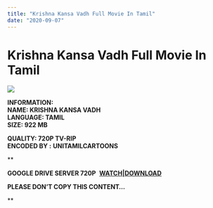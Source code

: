 ```yaml
---
title: "Krishna Kansa Vadh Full Movie In Tamil"
date: "2020-09-07"
---
```


# Krishna Kansa Vadh Full Movie In Tamil

[![](https://1.bp.blogspot.com/-XVX7OY40VU0/X1T2EDfHruI/AAAAAAAACwc/qCJdjGnFT-8-hcCGQOXgHoLQTXVEXEFvgCLcBGAsYHQ/w400-h226/photo_2020-09-06_19-58-26.jpg)](https://1.bp.blogspot.com/-XVX7OY40VU0/X1T2EDfHruI/AAAAAAAACwc/qCJdjGnFT-8-hcCGQOXgHoLQTXVEXEFvgCLcBGAsYHQ/s690/photo_2020-09-06_19-58-26.jpg)

**INFORMATION:  
NAME: KRISHNA KANSA VADH  
LANGUAGE: TAMIL  
SIZE: 922 MB**

**QUALITY: 720P TV-RIP  
ENCODED BY :** **UNITAMILCARTOONS**

**

**GOOGLE DRIVE SERVER 720P**  **[WATCH|DOWNLOAD](https://gplinks.co/nmr3wy8T)**

**PLEASE DON’T COPY THIS CONTENT…**

**
